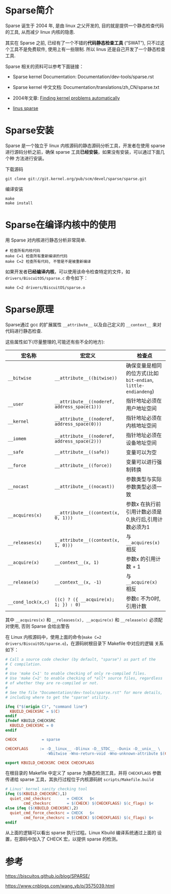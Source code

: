 
# Sparse简介

Sparse 诞生于 2004 年, 是由 linux 之父开发的, 目的就是提供一个静态检查代码 的工具, 从而减少 linux 内核的隐患. 

其实在 Sparse 之前, 已经有了一个不错的**代码静态检查工具** (“SWAT”), 只不过这个工具不是免费软件, 使用上有一些限制. 所以 linus 还是自己开发了一个静态检查工具. 

Sparse 相关的资料可以参考下面链接：

- Sparse kernel Documentation: Documentation/dev-tools/sparse.rst

- Sparse kernel 中文文档: Documentation/translations/zh_CN/sparse.txt

- 2004年文章: [Finding kernel problems automatically](https://lwn.net/Articles/87538/)

- [linus sparse](https://yarchive.net/comp/linux/sparse.html)

# Sparse安装

Sparse 是一个独立于 linux 内核源码的静态源码分析工具，开发者在使用 sparse 进行源码分析之前，确保 sparse 工具**已经安装**，如果没有安装，可以通过下面几个种 方法进行安装。

下载源码

```
git clone git://git.kernel.org/pub/scm/devel/sparse/sparse.git
```

编译安装

```
make
make install
```

# Sparse在编译内核中的使用

用 Sparse 对内核进行静态分析非常简单.

```
# 检查所有内核代码
make C=1 检查所有重新编译的代码
make C=2 检查所有代码, 不管是不是被重新编译
```

如果开发者**已经编译内核**，可以使用该命令检查特定的文件，如 `drivers/BiscuitOS/sparse.c` 命令如下：

```
make C=2 drivers/BiscuitOS/sparse.o
```

# Sparse原理

Sparse通过 gcc 的扩展属性 `__attribute__` 以及自己定义的 `__context__` 来对代码进行静态检查.

这些属性如下(尽量整理的,可能还有些不全的地方):

宏名称 | 宏定义 | 检查点
---------|----------|---------
`__bitwise` | `__attribute__((bitwise))` | 确保变量是相同的位方式(比如 `bit-endian`, `little-endiandeng`)
`__user` | `__attribute__((noderef, address_space(1)))` | 指针地址必须在用户地址空间
`__kernel` | `__attribute__((noderef, address_space(0)))` | 指针地址必须在内核地址空间
`__iomem` | `__attribute__((noderef, address_space(2)))` | 指针地址必须在设备地址空间
`__safe` | `__attribute__((safe))` | 变量可以为空
`__force` | `__attribute__((force))` | 变量可以进行强制转换
`__nocast` | `__attribute__((nocast))` | 参数类型与实际参数类型必须一致
`__acquires(x)` | `__attribute__((context(x, 0, 1)))` | 参数x 在执行前引用计数必须是0,执行后,引用计数必须为1
`__releases(x)` | `__attribute__((context(x, 1, 0)))` | 与 `__acquires(x)` 相反
`__acquire(x)` | `__context__(x, 1)` | 参数x 的引用计数 + 1
`__release(x)` | `__context__(x, -1)` | 与 `__acquire(x)` 相反
`__cond_lock(x,c)` | `((c) ? ({ __acquire(x); 1; }) : 0)` | 参数c 不为0时,引用计数 

其中 `__acquires(x)` 和 `__releases(x), __acquire(x)` 和 `__release(x)` 必须配对使用, 否则 Sparse 会给出警告

在 Linux 内核源码中，使用上面的命令(`make C=2 drivers/BiscuitOS/sparse.o`)，在源码树根目录下 Makefile 中对应的逻辑 关系如下：

```makefile
# Call a source code checker (by default, "sparse") as part of the
# C compilation.
#
# Use 'make C=1' to enable checking of only re-compiled files.
# Use 'make C=2' to enable checking of *all* source files, regardless
# of whether they are re-compiled or not.
#
# See the file "Documentation/dev-tools/sparse.rst" for more details,
# including where to get the "sparse" utility.

ifeq ("$(origin C)", "command line")
  KBUILD_CHECKSRC = $(C)
endif
ifndef KBUILD_CHECKSRC
  KBUILD_CHECKSRC = 0
endif

CHECK           = sparse

CHECKFLAGS     := -D__linux__ -Dlinux -D__STDC__ -Dunix -D__unix__ \
                  -Wbitwise -Wno-return-void -Wno-unknown-attribute $(CF)

export KBUILD_CHECKSRC CHECK CHECKFLAGS
```

在根目录的 Makefile 中定义了 sparse 为静态检测工具，并将 `CHECKFLAGS` 参数传递给 sparse 工具，其执行过程位于内核源码树 `scripts/Makefile.build`

```makefile
# Linus' kernel sanity checking tool
ifeq ($(KBUILD_CHECKSRC),1)
  quiet_cmd_checksrc       = CHECK   $<
        cmd_checksrc       = $(CHECK) $(CHECKFLAGS) $(c_flags) $<
else ifeq ($(KBUILD_CHECKSRC),2)
  quiet_cmd_force_checksrc = CHECK   $<
        cmd_force_checksrc = $(CHECK) $(CHECKFLAGS) $(c_flags) $<
endif
```

从上面的逻辑可以看出 sparse 执行过程。Linux Kbuild 编译系统通过上面的 设置，在源码中加入了 CHECK 宏，以提供 sparse 的检测。


# 参考

https://biscuitos.github.io/blog/SPARSE/

https://www.cnblogs.com/wang_yb/p/3575039.html
